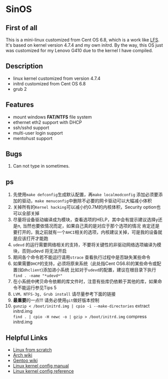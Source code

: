 # SinOS


## First of all
This is a mini-linux customized from Cent OS 6.8, which is a work like [LFS](http://www.linuxfromscratch.org/lfs/). It's based on kernel version 4.7.4 and my own initrd. By the way, this OS just was customized for my Lenovo G410 due to the kernel I have compiled.

## Description
- linux kernel customized from version 4.7.4
- initrd customized from Cent OS 6.8
- grub 2

## Features
- mount windows **FAT/NTFS** file system
- ethernet eth2 support with DHCP
- ssh/sshd support
- multi-user login support
- mentohust support

## Bugs
1. Can not type in sometimes.

## ps
1. 先使用`make defconfig`生成默认配置，再`make localmodconfig` 添加必须要添加的驱动，`make menuconfig`中删除不必要的网卡驱动可以大幅减小体积
2. 关掉所有的`Kernel hacking`可以减小约0.7M的内核体积，Security option也可以全部关掉
3. 尽量将设备驱动编译成为模块，查看选项的HELP，其中会有提示建议选择y还是n, 当然也要依情况而定，如果自己真的是对应于那个选项的情况
   肯定还是要打开的，我之前就有一个`AHCI`相关的选项，内核建议关掉，可是我的设备就是应该打开才能跑
4. `udevd` 的运行需要网络相关的支持，不要将关键性的非驱动网络选项编译为模块，否则udevd 将无法开启
5. 期间各个命令若不能运行请用`strace` 查看执行过程中是否缺失某些命令
6. 如果需要`DHCP`的支持，必须将原来系统（此处指Cent OS6.8)的某些命令或配置(如`dhclient`)添加进小系统
   比如对于`udevd`的配置，建议在根目录下执行 `find . -name "*udevd*"`
7. 在小系统中拷贝命令依赖的库文件时，注意有些库仍依赖于其他的库，如果命令不能运行参见Tips 5
8. `LVM，NTFS-3g, Grub install` 请尽量参考下面的链接
9. **最重要**的一点!!! 请务必使用`git`做好版本控制
10. `gunzip < /boot/initrd.img | cpio -i --make-directories` extract initrd.img    
    `find . | cpio -H newc -o | gzip > /boot/initrd.img` compress initrd.img

## Helpful Links
- [Linux from scratch](http://www.linuxfromscratch.org/blfs/view/svn/longindex.html#kernel-config-index)
- [Arch wiki](https://wiki.archlinux.org/)
- [Gentoo wiki](https://wiki.gentoo.org/wiki/LVM#Kernel)
- [Linux kernel config manual](http://forum.ubuntu.org.cn/viewtopic.php?f=56&t=149260)
- [Linux kernel config reference](http://www.linuxtopia.org/online_books/linux_kernel/kernel_configuration/ch09s05.html)

